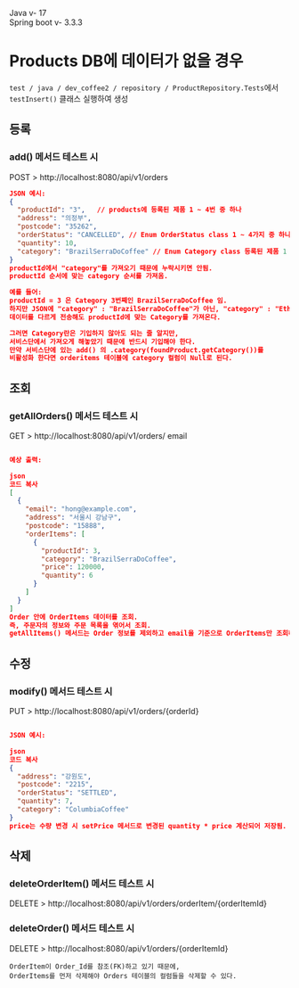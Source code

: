 Java v- 17   
Spring boot v- 3.3.3

# Products DB에 데이터가 없을 경우

`test / java / dev_coffee2 / repository / ProductRepository.Tests`에서 `testInsert()` 클래스 실행하여 생성

## 등록
### add() 메서드 테스트 시

POST > http://localhost:8080/api/v1/orders

```json
JSON 예시:
{
  "productId": "3",   // products에 등록된 제품 1 ~ 4번 중 하나
  "address": "의정부",
  "postcode": "35262",
  "orderStatus": "CANCELLED", // Enum OrderStatus class 1 ~ 4가지 중 하나
  "quantity": 10,
  "category": "BrazilSerraDoCoffee" // Enum Category class 등록된 제품 1 ~ 4번 중 하나
}
productId에서 "category"를 가져오기 때문에 누락시키면 안됨.
productId 순서에 맞는 category 순서를 가져옴.

예를 들어:
productId = 3 은 Category 3번째인 BrazilSerraDoCoffee 임.
하지만 JSON에 "category" : "BrazilSerraDoCoffee"가 아닌, "category" : "EthiopiaSidam"이라고
데이터를 다르게 전송해도 productId에 맞는 Category를 가져온다.

그러면 Category란은 기입하지 않아도 되는 줄 알지만,
서비스단에서 가져오게 해놓았기 때문에 반드시 기입해야 한다.
만약 서비스단에 있는 add() 의 .category(foundProduct.getCategory())를
비활성화 한다면 orderitems 테이블에 category 컬럼이 Null로 된다.
```
## 조회
### getAllOrders() 메서드 테스트 시
GET > http://localhost:8080/api/v1/orders/ email
```json

예상 출력:

json
코드 복사
[
  {
    "email": "hong@example.com",
    "address": "서울시 강남구",
    "postcode": "15888",
    "orderItems": [
      {
        "productId": 3,
        "category": "BrazilSerraDoCoffee",
        "price": 120000,
        "quantity": 6
      }
    ]
  }
]
Order 안에 OrderItems 데이터를 조회.
즉, 주문자의 정보와 주문 목록을 엮어서 조회.
getAllItems() 메서드는 Order 정보를 제외하고 email을 기준으로 OrderItems만 조회해줌.
```
## 수정  
### modify() 메서드 테스트 시
PUT > http://localhost:8080/api/v1/orders/{orderId}
```json

JSON 예시:

json
코드 복사
{
  "address": "강원도",
  "postcode": "2215",
  "orderStatus": "SETTLED",
  "quantity": 7,
  "category": "ColumbiaCoffee"
}
price는 수량 변경 시 setPrice 메서드로 변경된 quantity * price 계산되어 저장됨.
```
## 삭제
### deleteOrderItem() 메서드 테스트 시
DELETE > http://localhost:8080/api/v1/orders/orderItem/{orderItemId}

### deleteOrder() 메서드 테스트 시
DELETE > http://localhost:8080/api/v1/orders/{orderItemId}

```josn
OrderItem이 Order_Id를 참조(FK)하고 있기 때문에,
OrderItems를 먼저 삭제해야 Orders 테이블의 컬럼들을 삭제할 수 있다.
```
